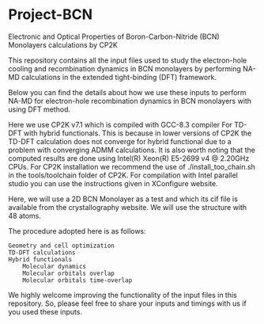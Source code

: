 # Project-BCN
Electronic and Optical Properties of Boron-Carbon-Nitride (BCN) Monolayers calculations by CP2K  

This repository contains all the input files used to study the electron-hole cooling and recombination dynamics in BCN monolayers by performing NA-MD calculations in the extended tight-binding (DFT) framework.

Below you can find the details about how we use these inputs to perform NA-MD for electron-hole recombination dynamics in BCN monolayers with using DFT method.

Here we use CP2K v7.1 which is compiled with GCC-8.3 compiler For TD-DFT with hybrid functionals. This is because in lower versions of CP2K the TD-DFT calculation does not converge for hybrid functional due to a problem with converging ADMM calculations. It is also worth noting that the computed results are done using Intel(R) Xeon(R) E5-2699 v4 @ 2.20GHz CPUs. For CP2K installation we recommend the use of ./install_too_chain.sh in the tools/toolchain folder of CP2K. For compilation with Intel parallel studio you can use the instructions given in XConfigure website.

Here, we will use a 2D BCN Monolayer as a test and which its cif file is available from the crystallography website. We will use the structure with 48 atoms.

The procedure adopted here is as follows:


    Geometry and cell optimization
    TD-DFT calculations
    Hybrid functionals
        Molecular dynamics
        Molecular orbitals overlap
        Molecular orbitals time-overlap

We highly welcome improving the functionality of the input files in this repository. So, please feel free to share your inputs and timings with us if you used these inputs.
